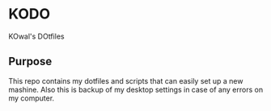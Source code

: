 # KODO

KOwal's DOtfiles

## Purpose

This repo contains my dotfiles and scripts that can easily set up a new mashine. Also this is backup of my desktop settings in case of any errors on my computer.
